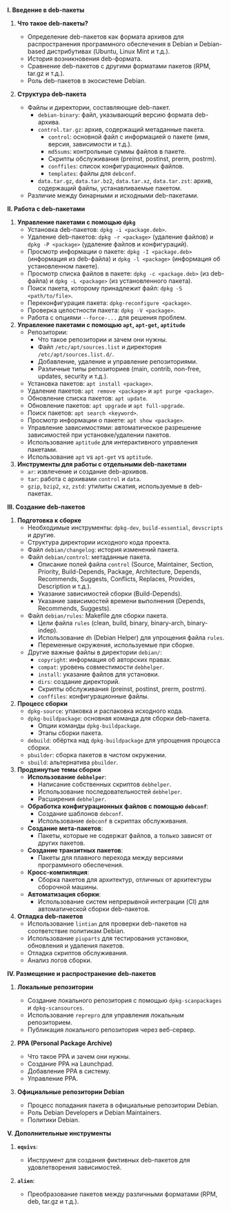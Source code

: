 **I. Введение в deb-пакеты**

1. **Что такое deb-пакеты?**
    *   Определение deb-пакетов как формата архивов для распространения программного обеспечения в Debian и Debian-based дистрибутивах (Ubuntu, Linux Mint и т.д.).
    *   История возникновения deb-формата.
    *   Сравнение deb-пакетов с другими форматами пакетов (RPM, tar.gz и т.д.).
    *   Роль deb-пакетов в экосистеме Debian.

2. **Структура deb-пакета**
    *   Файлы и директории, составляющие deb-пакет.
        *   `debian-binary`: файл, указывающий версию формата deb-архива.
        *   `control.tar.gz`: архив, содержащий метаданные пакета.
            *   `control`: основной файл с информацией о пакете (имя, версия, зависимости и т.д.).
            *   `md5sums`: контрольные суммы файлов в пакете.
            *   Скрипты обслуживания (preinst, postinst, prerm, postrm).
            *   `conffiles`: список конфигурационных файлов.
            *   `templates`: файлы для `debconf`.
        *   `data.tar.gz`, `data.tar.bz2`, `data.tar.xz`, `data.tar.zst`: архив, содержащий файлы, устанавливаемые пакетом.
    *   Различие между бинарными и исходными deb-пакетами.

**II. Работа с deb-пакетами**

1. **Управление пакетами с помощью `dpkg`**
    *   Установка deb-пакетов: `dpkg -i <package.deb>`.
    *   Удаление deb-пакетов: `dpkg -r <package>` (удаление файлов) и `dpkg -P <package>` (удаление файлов и конфигураций).
    *   Просмотр информации о пакете: `dpkg -I <package.deb>` (информация из deb-файла) и `dpkg -l <package>` (информация об установленном пакете).
    *   Просмотр списка файлов в пакете: `dpkg -c <package.deb>` (из deb-файла) и `dpkg -L <package>` (из установленного пакета).
    *   Поиск пакета, которому принадлежит файл: `dpkg -S <path/to/file>`.
    *   Переконфигурация пакета: `dpkg-reconfigure <package>`.
    *   Проверка целостности пакета: `dpkg -V <package>`.
    *   Работа с опциями `--force-...` для решения проблем.
2. **Управление пакетами с помощью `apt`, `apt-get`, `aptitude`**
    *   Репозитории:
        *   Что такое репозитории и зачем они нужны.
        *   Файл `/etc/apt/sources.list` и директория `/etc/apt/sources.list.d/`.
        *   Добавление, удаление и управление репозиториями.
        *   Различные типы репозиториев (main, contrib, non-free, updates, security и т.д.).
    *   Установка пакетов: `apt install <package>`.
    *   Удаление пакетов: `apt remove <package>` и `apt purge <package>`.
    *   Обновление списка пакетов: `apt update`.
    *   Обновление пакетов: `apt upgrade` и `apt full-upgrade`.
    *   Поиск пакетов: `apt search <keyword>`.
    *   Просмотр информации о пакете: `apt show <package>`.
    *   Управление зависимостями: автоматическое разрешение зависимостей при установке/удалении пакетов.
    *   Использование `aptitude` для интерактивного управления пакетами.
    *   Использование `apt` vs `apt-get` vs `aptitude`.
3. **Инструменты для работы с отдельными deb-пакетами**
    *   `ar`: извлечение и создание deb-архивов.
    *   `tar`: работа с архивами `control` и `data`.
    *   `gzip`, `bzip2`, `xz`, `zstd`: утилиты сжатия, используемые в deb-пакетах.

**III. Создание deb-пакетов**

1. **Подготовка к сборке**
    *   Необходимые инструменты: `dpkg-dev`, `build-essential`, `devscripts` и другие.
    *   Структура директории исходного кода проекта.
    *   Файл `debian/changelog`: история изменений пакета.
    *   Файл `debian/control`: метаданные пакета.
        *   Описание полей файла `control` (Source, Maintainer, Section, Priority, Build-Depends, Package, Architecture, Depends, Recommends, Suggests, Conflicts, Replaces, Provides, Description и т.д.).
        *   Указание зависимостей сборки (Build-Depends).
        *   Указание зависимостей времени выполнения (Depends, Recommends, Suggests).
    *   Файл `debian/rules`: Makefile для сборки пакета.
        *   Цели файла `rules` (clean, build, binary, binary-arch, binary-indep).
        *   Использование `dh` (Debian Helper) для упрощения файла `rules`.
        *   Переменные окружения, используемые при сборке.
    *   Другие важные файлы в директории `debian/`:
        *   `copyright`: информация об авторских правах.
        *   `compat`: уровень совместимости `debhelper`.
        *   `install`: указание файлов для установки.
        *   `dirs`: создание директорий.
        *   Скрипты обслуживания (preinst, postinst, prerm, postrm).
        *   `conffiles`: конфигурационные файлы.
2. **Процесс сборки**
    *   `dpkg-source`: упаковка и распаковка исходного кода.
    *   `dpkg-buildpackage`: основная команда для сборки deb-пакета.
        *   Опции команды `dpkg-buildpackage`.
        *   Этапы сборки пакета.
    *   `debuild`: обёртка над `dpkg-buildpackage` для упрощения процесса сборки.
    *   `pbuilder`: сборка пакетов в чистом окружении.
    *   `sbuild`: альтернатива `pbuilder`.
3. **Продвинутые темы сборки**
    *   **Использование `debhelper`**:
        *   Написание собственных скриптов `debhelper`.
        *   Использование последовательностей `debhelper`.
        *   Расширения `debhelper`.
    *   **Обработка конфигурационных файлов с помощью `debconf`**:
        *   Создание шаблонов `debconf`.
        *   Использование `debconf` в скриптах обслуживания.
    *   **Создание мета-пакетов**:
        *   Пакеты, которые не содержат файлов, а только зависят от других пакетов.
    *   **Создание транзитных пакетов**:
        *   Пакеты для плавного перехода между версиями программного обеспечения.
    *   **Кросс-компиляция**:
        *   Сборка пакетов для архитектур, отличных от архитектуры сборочной машины.
    *   **Автоматизация сборки**:
        *   Использование систем непрерывной интеграции (CI) для автоматической сборки deb-пакетов.
4. **Отладка deb-пакетов**
    *   Использование `lintian` для проверки deb-пакетов на соответствие политикам Debian.
    *   Использование `piuparts` для тестирования установки, обновления и удаления пакетов.
    *   Отладка скриптов обслуживания.
    *   Анализ логов сборки.

**IV. Размещение и распространение deb-пакетов**

1. **Локальные репозитории**
    *   Создание локального репозитория с помощью `dpkg-scanpackages` и `dpkg-scansources`.
    *   Использование `reprepro` для управления локальным репозиторием.
    *   Публикация локального репозитория через веб-сервер.

2. **PPA (Personal Package Archive)**
    *   Что такое PPA и зачем они нужны.
    *   Создание PPA на Launchpad.
    *   Добавление PPA в систему.
    *   Управление PPA.

3. **Официальные репозитории Debian**
    *   Процесс попадания пакета в официальные репозитории Debian.
    *   Роль Debian Developers и Debian Maintainers.
    *   Политики Debian.

**V. Дополнительные инструменты**

1. **`equivs`**:
    *   Инструмент для создания фиктивных deb-пакетов для удовлетворения зависимостей.

2. **`alien`**:
    *   Преобразование пакетов между различными форматами (RPM, deb, tar.gz и т.д.).
